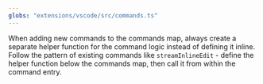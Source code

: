 ```yaml
---
globs: "extensions/vscode/src/commands.ts"
---
```


When adding new commands to the commands map, always create a separate helper function for the command logic instead of defining it inline. Follow the pattern of existing commands like `streamInlineEdit` - define the helper function below the commands map, then call it from within the command entry.

